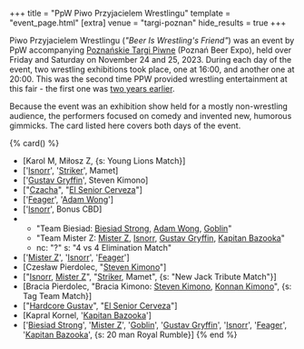 +++
title = "PpW Piwo Przyjacielem Wrestlingu"
template = "event_page.html"
[extra]
venue = "targi-poznan"
hide_results = true
+++

Piwo Przyjacielem Wrestlingu (_"Beer Is Wrestling's Friend"_) was an event by PpW accompanying [Poznańskie Targi Piwne][ptp] (Poznań Beer Expo), held over Friday and Saturday on November 24 and 25, 2023. During each day of the event, two wrestling exhibitions took place, one at 16:00, and another one at 20:00. This was the second time PPW provided wrestling entertainment at this fair - the first one was [two years earlier](@/e/2021-07-30-ppw-poznan-supershow.md).

Because the event was an exhibition show held for a mostly non-wrestling audience, the performers focused on comedy and invented new, humorous gimmicks. The card listed here covers both days of the event.

{% card() %}
- [Karol M, Miłosz Z, {s: Young Lions Match}]
- ['[Isnorr](@/w/isnorr.md)', '[Striker](@/w/royal-striker.md)', Mamet]
- ['[Gustav Gryffin](@/w/gustav-gryffin.md)', Steven Kimono]
- ["[Czacha](@/w/johnny-blade.md)", "[El Senior Cerveza](@/w/goblin.md)"]
- ['[Feager](@/w/feager.md)', '[Adam Wong](@/w/adam-wong.md)']
- ['[Isnorr](@/w/isnorr.md)', Bonus CBD]
- - "Team Biesiad: [Biesiad Strong](@/w/biesiad.md), [Adam Wong](@/w/adam-wong.md),
    [Goblin](@/w/goblin.md)"
  - "Team Mister Z: [Mister Z](@/w/mister-z.md), [Isnorr](@/w/isnorr.md), [Gustav
    Gryffin](@/w/gustav-gryffin.md), [Kapitan Bazooka](@/w/kapitan-bazooka.md)"
  - nc: "?"
    s: "4 vs 4 Elimination Match"
- ['[Mister Z](@/w/mister-z.md)', '[Isnorr](@/w/isnorr.md)', '[Feager](@/w/feager.md)']
- [Czesław Pierdolec, "[Steven Kimono](@/w/biesiad.md)"]
- ["[Isnorr](@/w/isnorr.md), [Mister Z](@/w/mister-z.md)", "[Striker](@/w/royal-striker.md),
    Mamet", {s: "New Jack Tribute Match"}]
- [Bracia Pierdolec, "Bracia Kimono: [Steven Kimono](@/w/biesiad.md), [Konnan Kimono](@/w/goblin.md)",
  {s: Tag Team Match}]
- ["[Hardcore Gustav](@/w/gustav-gryffin.md)", "[El Senior Cerveza](@/w/goblin.md)"]
- [Kapral Kornel, '[Kapitan Bazooka](@/w/kapitan-bazooka.md)']
- ['[Biesiad Strong](@/w/biesiad.md)', '[Mister Z](@/w/mister-z.md)', '[Goblin](@/w/goblin.md)',
  '[Gustav Gryffin](@/w/gustav-gryffin.md)', '[Isnorr](@/w/isnorr.md)', '[Feager](@/w/feager.md)',
  '[Kapitan Bazooka](@/w/kapitan-bazooka.md)', {s: 20 man Royal Rumble}]
{% end %}

[ptp]: https://targipiwne.pl
